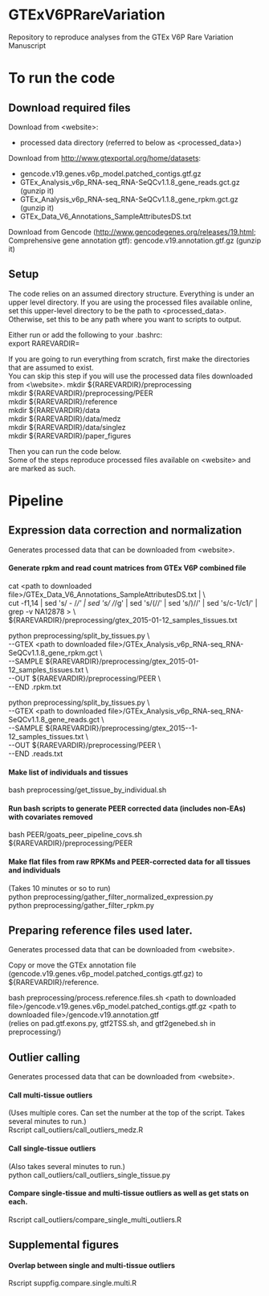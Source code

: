 # GTExV6PRareVariation
Repository to reproduce analyses from the GTEx V6P Rare Variation Manuscript

# To run the code
## Download required files
Download from \<website\>: <br>
* processed data directory (referred to below as \<processed_data\>)

Download from http://www.gtexportal.org/home/datasets: <br>
* gencode.v19.genes.v6p_model.patched_contigs.gtf.gz
* GTEx_Analysis_v6p_RNA-seq_RNA-SeQCv1.1.8_gene_reads.gct.gz (gunzip it) <br>
* GTEx_Analysis_v6p_RNA-seq_RNA-SeQCv1.1.8_gene_rpkm.gct.gz (gunzip it) <br>
* GTEx_Data_V6_Annotations_SampleAttributesDS.txt

Download from Gencode (http://www.gencodegenes.org/releases/19.html; Comprehensive gene annotation gtf):
gencode.v19.annotation.gtf.gz (gunzip it)

## Setup
The code relies on an assumed directory structure.
Everything is under an upper level directory.
If you are using the processed files available online, set this upper-level directory to be the path to \<processed_data\>. <br>
Otherwise, set this to be any path where you want to scripts to output.

Either run or add the following to your .bashrc: <br>
export RAREVARDIR=<the path to the upper-level directory without trailing slash>

If you are going to run everything from scratch, first make the directories that are assumed to exist. <br>
You can skip this step if you will use the processed data files downloaded from <\website\>.
mkdir ${RAREVARDIR}/preprocessing <br>
mkdir ${RAREVARDIR}/preprocessing/PEER <br>
mkdir ${RAREVARDIR}/reference <br>
mkdir ${RAREVARDIR}/data <br>
mkdir ${RAREVARDIR}/data/medz <br>
mkdir ${RAREVARDIR}/data/singlez <br>
mkdir ${RAREVARDIR}/paper_figures <br>

Then you can run the code below. <br>
Some of the steps reproduce processed files available on \<website\> and are marked as such.

# Pipeline
## Expression data correction and normalization
Generates processed data that can be downloaded from \<website\>. <br>

#### Generate rpkm and read count matrices from GTEx V6P combined file
cat \<path to downloaded file\>/GTEx_Data_V6_Annotations_SampleAttributesDS.txt | \ <br>
	cut -f1,14 | sed 's/ - /_/' | sed 's/ /_/g' | sed 's/(//' | sed 's/)//' | sed 's/c-1/c1/' | grep -v NA12878 > \ <br>
	${RAREVARDIR}/preprocessing/gtex_2015-01-12_samples_tissues.txt

python preprocessing/split_by_tissues.py \ <br>
    --GTEX \<path to downloaded file\>/GTEx_Analysis_v6p_RNA-seq_RNA-SeQCv1.1.8_gene_rpkm.gct \ <br>
    --SAMPLE ${RAREVARDIR}/preprocessing/gtex_2015-01-12_samples_tissues.txt \ <br>
    --OUT ${RAREVARDIR}/preprocessing/PEER \ <br>
    --END .rpkm.txt <br>

python preprocessing/split_by_tissues.py \ <br>
    --GTEX \<path to downloaded file\>/GTEx_Analysis_v6p_RNA-seq_RNA-SeQCv1.1.8_gene_reads.gct \ <br>
    --SAMPLE ${RAREVARDIR}/preprocessing/gtex_2015--1-12_samples_tissues.txt \ <br>
    --OUT ${RAREVARDIR}/preprocessing/PEER \ <br>
    --END .reads.txt

#### Make list of individuals and tissues
bash preprocessing/get_tissue_by_individual.sh

#### Run bash scripts to generate PEER corrected data (includes non-EAs) with covariates removed
bash PEER/goats_peer_pipeline_covs.sh ${RAREVARDIR}/preprocessing/PEER

#### Make flat files from raw RPKMs and PEER-corrected data for all tissues and individuals
(Takes 10 minutes or so to run) <br>
python preprocessing/gather_filter_normalized_expression.py <br>
python preprocessing/gather_filter_rpkm.py

## Preparing reference files used later.
Generates processed data that can be downloaded from \<website\>. <br>

Copy or move the GTEx annotation file (gencode.v19.genes.v6p_model.patched_contigs.gtf.gz) to ${RAREVARDIR}/reference.

bash preprocessing/process.reference.files.sh \<path to downloaded file\>/gencode.v19.genes.v6p_model.patched_contigs.gtf.gz \<path to downloaded file\>/gencode.v19.annotation.gtf <br>
(relies on pad.gtf.exons.py, gtf2TSS.sh, and gtf2genebed.sh in preprocessing/)

## Outlier calling
Generates processed data that can be downloaded from \<website\>. <br>

#### Call multi-tissue outliers
(Uses multiple cores. Can set the number at the top of the script. Takes several minutes to run.) <br>
Rscript call_outliers/call_outliers_medz.R

#### Call single-tissue outliers
(Also takes several minutes to run.) <br>
python call_outliers/call_outliers_single_tissue.py

#### Compare single-tissue and multi-tissue outliers as well as get stats on each.
Rscript call_outliers/compare_single_multi_outliers.R





## Supplemental figures

#### Overlap between single and multi-tissue outliers
Rscript suppfig.compare.single.multi.R